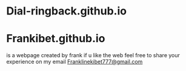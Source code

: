 # Dial-ringback.github.io
# Frankibet.github.io
is a webpage created by frank
if u like the web feel free to 
share your experience  on my email
Franklinekibet777@gmail.com
